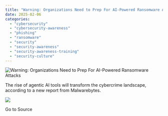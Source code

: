 ```yaml
---
title: "Warning: Organizations Need to Prep For AI-Powered Ransomware Attacks"
date: 2025-02-06
categories: 
  - "cybersecurity"
  - "cybersecurity-awareness"
  - "phishing"
  - "ransomware"
  - "security"
  - "security-awareness"
  - "security-awareness-training"
  - "security-culture"
---
```


![Warning: Organizations Need to Prep For AI-Powered Ransomware Attacks](https://blog.knowbe4.com/hubfs/Ransomware%20Attaacks%20on%20UK%20Organizations.jpg)

The rise of agentic AI tools will transform the cybercrime landscape, according to a new report from Malwarebytes.

![](https://track.hubspot.com/__ptq.gif?a=241394&k=14&r=https%3A%2F%2Fblog.knowbe4.com%2Fwarning-organizations-need-to-prep-for-ai-powered-ransomware-attacks&bu=https%253A%252F%252Fblog.knowbe4.com&bvt=rss)

Go to Source
